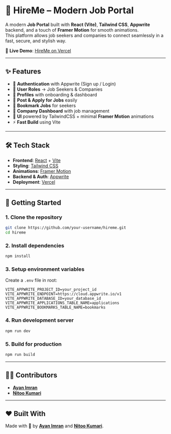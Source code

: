 # 🚀 HireMe – Modern Job Portal  

A modern **Job Portal** built with **React (Vite)**, **Tailwind CSS**, **Appwrite** backend, and a touch of **Framer Motion** for smooth animations.  
This platform allows job seekers and companies to connect seamlessly in a fast, secure, and stylish way.  

🔗 **Live Demo**: [HireMe on Vercel](https://hire-me-mauve-one.vercel.app)  

---

## ✨ Features  

- 🔑 **Authentication** with Appwrite (Sign up / Login)  
- 👤 **User Roles** → Job Seekers & Companies  
- 📄 **Profiles** with onboarding & dashboard  
- 💼 **Post & Apply for Jobs** easily  
- 🔖 **Bookmark Jobs** for seekers  
- 🏢 **Company Dashboard** with job management  
- 🎨 **UI** powered by TailwindCSS + minimal **Framer Motion** animations  
- ⚡ **Fast Build** using Vite  

---

## 🛠️ Tech Stack  

- **Frontend**: [React](https://react.dev/) + [Vite](https://vitejs.dev/)  
- **Styling**: [Tailwind CSS](https://tailwindcss.com/)  
- **Animations**: [Framer Motion](https://motion.dev/)  
- **Backend & Auth**: [Appwrite](https://appwrite.io/)  
- **Deployment**: [Vercel](https://vercel.com/)  

---

## 🚀 Getting Started  

### 1. Clone the repository  
```bash
git clone https://github.com/your-username/hireme.git
cd hireme
````

### 2. Install dependencies

```bash
npm install
```

### 3. Setup environment variables

Create a `.env` file in root:

```env
VITE_APPWRITE_PROJECT_ID=your_project_id
VITE_APPWRITE_ENDPOINT=https://cloud.appwrite.io/v1
VITE_APPWRITE_DATABASE_ID=your_database_id
VITE_APPWRITE_APPLICATIONS_TABLE_NAME=applications
VITE_APPWRITE_BOOKMARKS_TABLE_NAME=bookmarks
```

### 4. Run development server

```bash
npm run dev
```

### 5. Build for production

```bash
npm run build
```

---

## 👨‍💻 Contributors

* [**Ayan Imran**](https://github.com/AYAN-IMRAN) 
* [**Nitoo Kumari**](https://github.com/nitoo124)

---


## ❤️ Built With

Made with 💙 by [**Ayan Imran**](https://github.com/AYAN-IMRAN) and [**Nitoo Kumari**](https://github.com/nitoo124).

